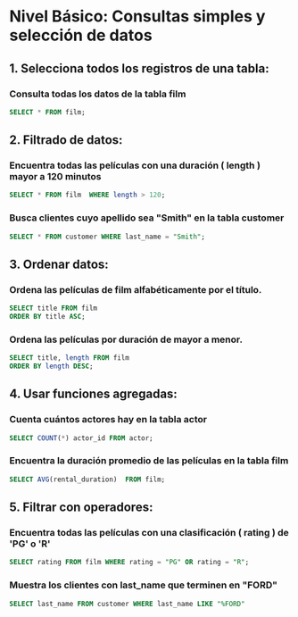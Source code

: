 # Nivel Básico: Consultas simples y selección de datos
## 1. Selecciona todos los registros de una tabla:
### Consulta todas los datos de la tabla film 
```sql
SELECT * FROM film;
```

## 2. Filtrado de datos:
### Encuentra todas las películas con una duración ( length ) mayor a 120 minutos
```sql
SELECT * FROM film  WHERE length > 120;
```
### Busca clientes cuyo apellido sea "Smith" en la tabla customer
```sql
SELECT * FROM customer WHERE last_name = "Smith";
```

## 3. Ordenar datos:
### Ordena las películas de film alfabéticamente por el título.
```sql
SELECT title FROM film  
ORDER BY title ASC; 
```
### Ordena las películas por duración de mayor a menor.
```sql
SELECT title, length FROM film  
ORDER BY length DESC; 
```

## 4. Usar funciones agregadas:
### Cuenta cuántos actores hay en la tabla actor 
```sql
SELECT COUNT(*) actor_id FROM actor;
```
### Encuentra la duración promedio de las películas en la tabla film
```sql
SELECT AVG(rental_duration)  FROM film;
```

## 5. Filtrar con operadores:
### Encuentra todas las películas con una clasificación ( rating ) de 'PG' o 'R'
```sql
SELECT rating FROM film WHERE rating = "PG" OR rating = "R";
```
### Muestra los clientes con last_name que terminen en "FORD"
```sql
SELECT last_name FROM customer WHERE last_name LIKE "%FORD"
```